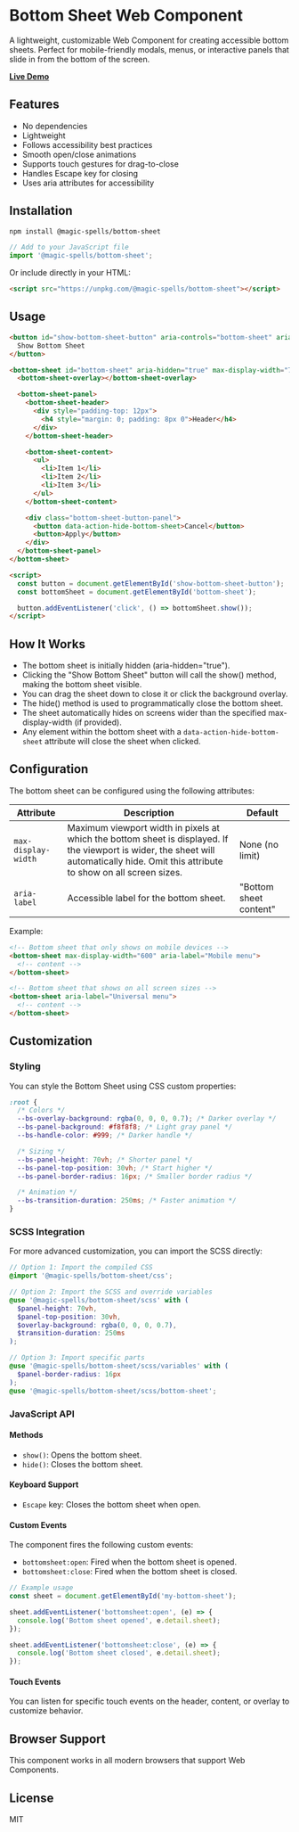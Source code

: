 # Bottom Sheet Web Component

A lightweight, customizable Web Component for creating accessible bottom sheets. Perfect for mobile-friendly modals, menus, or interactive panels that slide in from the bottom of the screen.

[**Live Demo**](https://magic-spells.github.io/bottom-sheet/demo/)

## Features

- No dependencies
- Lightweight
- Follows accessibility best practices
- Smooth open/close animations
- Supports touch gestures for drag-to-close
- Handles Escape key for closing
- Uses aria attributes for accessibility

## Installation

```bash
npm install @magic-spells/bottom-sheet
```

```javascript
// Add to your JavaScript file
import '@magic-spells/bottom-sheet';
```

Or include directly in your HTML:

```html
<script src="https://unpkg.com/@magic-spells/bottom-sheet"></script>
```

## Usage

```html
<button id="show-bottom-sheet-button" aria-controls="bottom-sheet" aria-expanded="false">
  Show Bottom Sheet
</button>

<bottom-sheet id="bottom-sheet" aria-hidden="true" max-display-width="768">
  <bottom-sheet-overlay></bottom-sheet-overlay>

  <bottom-sheet-panel>
    <bottom-sheet-header>
      <div style="padding-top: 12px">
        <h4 style="margin: 0; padding: 8px 0">Header</h4>
      </div>
    </bottom-sheet-header>

    <bottom-sheet-content>
      <ul>
        <li>Item 1</li>
        <li>Item 2</li>
        <li>Item 3</li>
      </ul>
    </bottom-sheet-content>

    <div class="bottom-sheet-button-panel">
      <button data-action-hide-bottom-sheet>Cancel</button>
      <button>Apply</button>
    </div>
  </bottom-sheet-panel>
</bottom-sheet>

<script>
  const button = document.getElementById('show-bottom-sheet-button');
  const bottomSheet = document.getElementById('bottom-sheet');

  button.addEventListener('click', () => bottomSheet.show());
</script>
```

## How It Works

- The bottom sheet is initially hidden (aria-hidden="true").
- Clicking the "Show Bottom Sheet" button will call the show() method, making the bottom sheet visible.
- You can drag the sheet down to close it or click the background overlay.
- The hide() method is used to programmatically close the bottom sheet.
- The sheet automatically hides on screens wider than the specified max-display-width (if provided).
- Any element within the bottom sheet with a `data-action-hide-bottom-sheet` attribute will close the sheet when clicked.

## Configuration

The bottom sheet can be configured using the following attributes:

| Attribute           | Description                                                                                                                                                                            | Default                |
| ------------------- | -------------------------------------------------------------------------------------------------------------------------------------------------------------------------------------- | ---------------------- |
| `max-display-width` | Maximum viewport width in pixels at which the bottom sheet is displayed. If the viewport is wider, the sheet will automatically hide. Omit this attribute to show on all screen sizes. | None (no limit)        |
| `aria-label`        | Accessible label for the bottom sheet.                                                                                                                                                 | "Bottom sheet content" |

Example:

```html
<!-- Bottom sheet that only shows on mobile devices -->
<bottom-sheet max-display-width="600" aria-label="Mobile menu">
  <!-- content -->
</bottom-sheet>

<!-- Bottom sheet that shows on all screen sizes -->
<bottom-sheet aria-label="Universal menu">
  <!-- content -->
</bottom-sheet>
```

## Customization

### Styling

You can style the Bottom Sheet using CSS custom properties:

```css
:root {
  /* Colors */
  --bs-overlay-background: rgba(0, 0, 0, 0.7); /* Darker overlay */
  --bs-panel-background: #f8f8f8; /* Light gray panel */
  --bs-handle-color: #999; /* Darker handle */

  /* Sizing */
  --bs-panel-height: 70vh; /* Shorter panel */
  --bs-panel-top-position: 30vh; /* Start higher */
  --bs-panel-border-radius: 16px; /* Smaller border radius */

  /* Animation */
  --bs-transition-duration: 250ms; /* Faster animation */
}
```

### SCSS Integration

For more advanced customization, you can import the SCSS directly:

```scss
// Option 1: Import the compiled CSS
@import '@magic-spells/bottom-sheet/css';

// Option 2: Import the SCSS and override variables
@use '@magic-spells/bottom-sheet/scss' with (
  $panel-height: 70vh,
  $panel-top-position: 30vh,
  $overlay-background: rgba(0, 0, 0, 0.7),
  $transition-duration: 250ms
);

// Option 3: Import specific parts
@use '@magic-spells/bottom-sheet/scss/variables' with (
  $panel-border-radius: 16px
);
@use '@magic-spells/bottom-sheet/scss/bottom-sheet';
```

### JavaScript API

#### Methods

- `show()`: Opens the bottom sheet.
- `hide()`: Closes the bottom sheet.

#### Keyboard Support

- `Escape` key: Closes the bottom sheet when open.

#### Custom Events

The component fires the following custom events:

- `bottomsheet:open`: Fired when the bottom sheet is opened.
- `bottomsheet:close`: Fired when the bottom sheet is closed.

```javascript
// Example usage
const sheet = document.getElementById('my-bottom-sheet');

sheet.addEventListener('bottomsheet:open', (e) => {
  console.log('Bottom sheet opened', e.detail.sheet);
});

sheet.addEventListener('bottomsheet:close', (e) => {
  console.log('Bottom sheet closed', e.detail.sheet);
});
```

#### Touch Events

You can listen for specific touch events on the header, content, or overlay to customize behavior.

## Browser Support

This component works in all modern browsers that support Web Components.

## License

MIT
